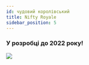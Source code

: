 ```yaml
---
id: чудовий королівський
title: Nifty Royale
sidebar_position: 5
---
```


### У розробці до 2022 року!

![](/img/niftyroyale_v01.png)
